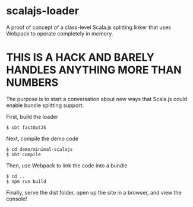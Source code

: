 # scalajs-loader
A proof of concept of a class-level Scala.js splitting linker that uses Webpack to operate completely in memory.

# THIS IS A HACK AND BARELY HANDLES ANYTHING MORE THAN NUMBERS
The purpose is to start a conversation about new ways that Scala.js could enable bundle splitting support.

First, build the loader
```
$ sbt fastOptJS
```

Next, compile the demo code
```
$ cd demo/minimal-scalajs
$ sbt compile
```

Then, use Webpack to link the code into a bundle
```
$ cd ..
$ npm run build
```

Finally, serve the dist folder, open up the site in a browser, and view the console!
